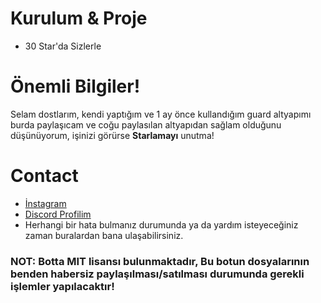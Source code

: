 # Kurulum & Proje
* 30 Star'da Sizlerle

# Önemli Bilgiler!
Selam dostlarım, kendi yaptığım ve 1 ay önce kullandığım guard altyapımı burda paylaşıcam ve coğu paylasılan altyapıdan sağlam olduğunu düşünüyorum, işinizi görürse **Starlamayı** unutma!

# Contact
* [İnstagram](https://instagram.com/satukecim)
* [Discord Profilim](https://discord.com/users/707325480378040430)
* Herhangi bir hata bulmanız durumunda ya da yardım isteyeceğiniz zaman buralardan bana ulaşabilirsiniz.

### NOT: Botta MIT lisansı bulunmaktadır, Bu botun dosyalarının benden habersiz paylaşılması/satılması durumunda gerekli işlemler yapılacaktır!
